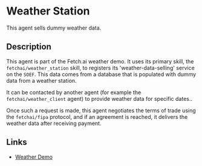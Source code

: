 # Weather Station

This agent sells dummy weather data.

## Description

This agent is part of the Fetch.ai weather demo. It uses its primary skill, the `fetchai/weather_station` skill, to registers its 'weather-data-selling' service on the `SOEF`. This data comes from a database that is populated with dummy data from a weather station.

It can be contacted by another agent (for example the `fetchai/weather_client` agent) to provide weather data for specific dates..

Once such a request is made, this agent negotiates the terms of trade using the `fetchai/fipa` protocol, and if an agreement is reached, it delivers the weather data after receiving payment.

## Links

- <a href="https://docs.fetch.ai/aea/weather-skills/" target="_blank">Weather Demo</a>
